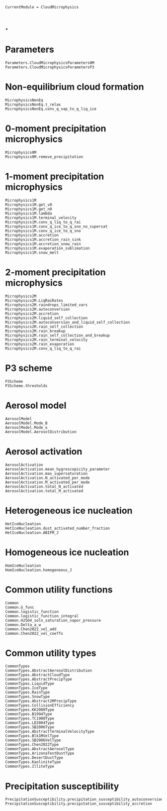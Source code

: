 ```@meta
CurrentModule = CloudMicrophysics
```
# .

# Parameters

```@docs
Parameters.CloudMicrophysicsParameters0M
Parameters.CloudMicrophysicsParametersP3
```

# Non-equilibrium cloud formation

```@docs
MicrophysicsNonEq
MicrophysicsNonEq.τ_relax
MicrophysicsNonEq.conv_q_vap_to_q_liq_ice
```

# 0-moment precipitation microphysics

```@docs
Microphysics0M
Microphysics0M.remove_precipitation
```

# 1-moment precipitation microphysics

```@docs
Microphysics1M
Microphysics1M.get_v0
Microphysics1M.get_n0
Microphysics1M.lambda
Microphysics1M.terminal_velocity
Microphysics1M.conv_q_liq_to_q_rai
Microphysics1M.conv_q_ice_to_q_sno_no_supersat
Microphysics1M.conv_q_ice_to_q_sno
Microphysics1M.accretion
Microphysics1M.accretion_rain_sink
Microphysics1M.accretion_snow_rain
Microphysics1M.evaporation_sublimation
Microphysics1M.snow_melt
```

# 2-moment precipitation microphysics
```@docs
Microphysics2M
Microphysics2M.LiqRaiRates
Microphysics2M.raindrops_limited_vars
Microphysics2M.autoconversion
Microphysics2M.accretion
Microphysics2M.liquid_self_collection
Microphysics2M.autoconversion_and_liquid_self_collection
Microphysics2M.rain_self_collection
Microphysics2M.rain_breakup
Microphysics2M.rain_self_collection_and_breakup
Microphysics2M.rain_terminal_velocity
Microphysics2M.rain_evaporation
Microphysics2M.conv_q_liq_to_q_rai
```

# P3 scheme

```@docs
P3Scheme
P3Scheme.thresholds
```

# Aerosol model

```@docs
AerosolModel
AerosolModel.Mode_B
AerosolModel.Mode_κ
AerosolModel.AerosolDistribution
```

# Aerosol activation

```@docs
AerosolActivation
AerosolActivation.mean_hygroscopicity_parameter
AerosolActivation.max_supersaturation
AerosolActivation.N_activated_per_mode
AerosolActivation.M_activated_per_mode
AerosolActivation.total_N_activated
AerosolActivation.total_M_activated
```

# Heterogeneous ice nucleation
```@docs
HetIceNucleation
HetIceNucleation.dust_activated_number_fraction
HetIceNucleation.ABIFM_J
```

# Homogeneous ice nucleation
```@docs
HomIceNucleation
HomIceNucleation.homogeneous_J
```

# Common utility functions

```@docs
Common
Common.G_func
Common.logistic_function
Common.logistic_function_integral
Common.H2SO4_soln_saturation_vapor_pressure
Common.Delta_a_w
Common.Chen2022_vel_add
Common.Chen2022_vel_coeffs
```

# Common utility types

```@docs
CommonTypes
CommonTypes.AbstractAerosolDistribution
CommonTypes.AbstractCloudType
CommonTypes.AbstractPrecipType
CommonTypes.LiquidType
CommonTypes.IceType
CommonTypes.RainType
CommonTypes.SnowType
CommonTypes.Abstract2MPrecipType
CommonTypes.CollisionEfficiency
CommonTypes.KK2000Type
CommonTypes.B1994Type
CommonTypes.TC1980Type
CommonTypes.LD2004Type
CommonTypes.SB2006Type
CommonTypes.AbstractTerminalVelocityType
CommonTypes.Blk1MVelType
CommonTypes.SB2006VelType
CommonTypes.Chen2022Type
CommonTypes.AbstractAerosolType
CommonTypes.ArizonaTestDustType
CommonTypes.DesertDustType
CommonTypes.KaoliniteType
CommonTypes.IlliteType
```

# Precipitation susceptibility

```@docs
PrecipitationSusceptibility.precipitation_susceptibility_autoconversion
PrecipitationSusceptibility.precipitation_susceptibility_accretion
```
